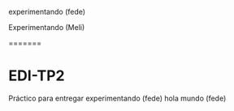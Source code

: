 

experimentando (fede)


Experimentando (Meli)

=======
# EDI-TP2
Práctico para entregar
experimentando (fede)
hola mundo (fede)

